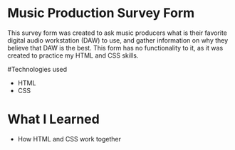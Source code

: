 # Music Production Survey Form
This survey form was created to ask music producers what is their favorite digital audio workstation (DAW) to use, and gather information on why they believe that DAW is the best. This form has no functionality to it, as it was created to practice my HTML and CSS skills.

#Technologies used
* HTML
* CSS

# What I Learned 
* How HTML and CSS work together

